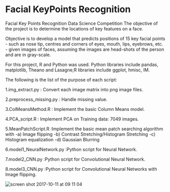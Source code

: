 # Facial KeyPoints Recognition
Facial Key Points Recognition Data Science Competition 
The objective of the project is to determine the locations of key features on a face. 

Objective is to develop a model that predicts positions of 15 key facial points - such as nose tip, centres and corners of eyes, mouth, lips, eyebrows, etc. - given images of faces,
assuming the images are head-shots of the person and are in gray-scale. 

For this project, R and Python was used. Python libraries include pandas, matplotlib, Theano and Lasagne;R libraries include ggplot, hmisc, IM.

The following is the list of the purpose of each script:

1.img_extract.py : Convert each image matrix into png image files.

2.preprocess_missing.py : Handle missing value.

3.ColMeansMethod.R : Implement the basic Column Means model.

4.PCA_script.R : Implement PCA on Training data: 7049 images.

5.MeanPatchScript.R :Implement the basic mean patch searching algorithm with
                      -a) Image flipping
                      -b) Contrast Stretching/Histogram Stretching
                      -c) Histogram equalization
                      -d) Gaussian Blurring
                      
6.model1_NeuralNetwork.py :Python script for Neural Network.

7.model2_CNN.py :Python script for Convolutional Neural Network.

8.model3_CNN.py :Python script for Convolutional Neural Networks with Image flipping.

![screen shot 2017-10-11 at 09 11 04](https://user-images.githubusercontent.com/17459420/31452566-24989c1e-ae64-11e7-81c2-de73b0c5e028.png)

               
